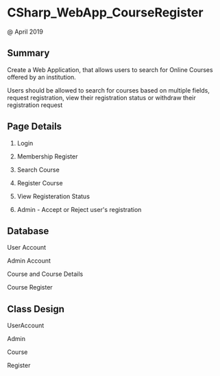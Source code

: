 # CSharp_WebApp_CourseRegister
@ April 2019

Summary
-----

Create a Web Application, that allows users to search for Online Courses offered by an institution. 

Users should be allowed to search for courses based on multiple fields, request registration, view their
registration status or withdraw their registration request


Page Details
-----

1. Login

2. Membership Register

3. Search Course

4. Register Course

5. View Registeration Status

6. Admin - Accept or Reject user's registration


Database
----

User Account

Admin Account

Course and Course Details

Course Register


Class Design
----

UserAccount

Admin

Course

Register

